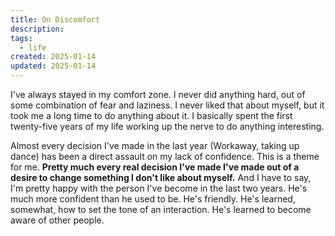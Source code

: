```yaml
---
title: On Discomfort
description: 
tags: 
  - life
created: 2025-01-14
updated: 2025-01-14
---
```


I've always stayed in my comfort zone. I never did anything hard, out of some combination of fear and laziness. I never liked that about myself, but it took me a long time to do anything about it. I basically spent the first twenty-five years of my life working up the nerve to do anything interesting.

Almost every decision I've made in the last year (Workaway, taking up dance) has been a direct assault on my lack of confidence. This is a theme for me. **Pretty much every real decision I've made I've made out of a desire to change something I don't like about myself.** And I have to say, I'm pretty happy with the person I've become in the last two years. He's much more confident than he used to be. He's friendly. He's learned, somewhat, how to set the tone of an interaction. He's learned to become aware of other people.